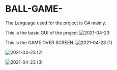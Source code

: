 # BALL-GAME-

The Language used for the project is C# mainly.

This is the basic GUI of the project
![2021-04-23](https://user-images.githubusercontent.com/51732423/115803386-0c0bc880-a3e1-11eb-8364-7240fa985d01.png)

This is the GAME OVER SCREEN.
![2021-04-23 (1)](https://user-images.githubusercontent.com/51732423/115803395-1037e600-a3e1-11eb-890e-9df1679db6e8.png)


![2021-04-23 (2)](https://user-images.githubusercontent.com/51732423/115803399-1332d680-a3e1-11eb-96dd-33d08aaa48f0.png)


![2021-04-23 (3)](https://user-images.githubusercontent.com/51732423/115803406-175ef400-a3e1-11eb-9e52-616ad0345aa8.png)

